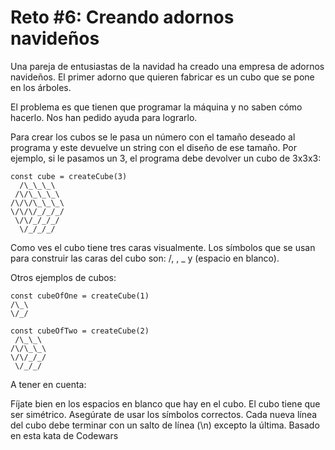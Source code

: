 # Reto #6: Creando adornos navideños

Una pareja de entusiastas de la navidad ha creado una empresa de adornos navideños. El primer adorno que quieren fabricar es un cubo que se pone en los árboles.

El problema es que tienen que programar la máquina y no saben cómo hacerlo. Nos han pedido ayuda para lograrlo.

Para crear los cubos se le pasa un número con el tamaño deseado al programa y este devuelve un string con el diseño de ese tamaño. Por ejemplo, si le pasamos un 3, el programa debe devolver un cubo de 3x3x3:

```
const cube = createCube(3)
  /\_\_\_\
 /\/\_\_\_\
/\/\/\_\_\_\
\/\/\/_/_/_/
 \/\/_/_/_/
  \/_/_/_/
```

Como ves el cubo tiene tres caras visualmente. Los símbolos que se usan para construir las caras del cubo son: /, \, \_ y (espacio en blanco).

Otros ejemplos de cubos:

```
const cubeOfOne = createCube(1)
/\_\
\/_/
```

```
const cubeOfTwo = createCube(2)
 /\_\_\
/\/\_\_\
\/\/_/_/
 \/_/_/
```

A tener en cuenta:

Fíjate bien en los espacios en blanco que hay en el cubo.
El cubo tiene que ser simétrico.
Asegúrate de usar los símbolos correctos.
Cada nueva línea del cubo debe terminar con un salto de línea (\n) excepto la última.
Basado en esta kata de Codewars
